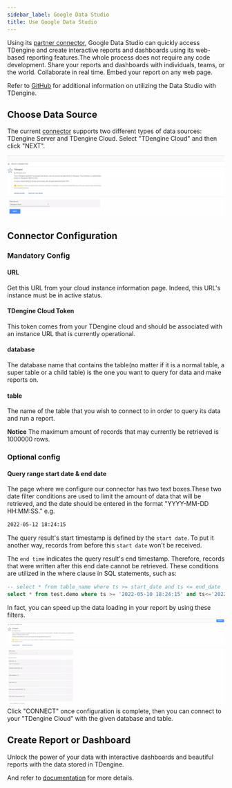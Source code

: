 ```yaml
---
sidebar_label: Google Data Studio
title: Use Google Data Studio
---
```


Using its [partner connector](https://datastudio.google.com/data?search=TDengine), Google Data Studio can quickly access TDengine and create interactive reports and dashboards using its web-based reporting features.The whole process does not require any code development. Share your reports and dashboards with individuals, teams, or the world. Collaborate in real time. Embed your report on any web page.

Refer to [GitHub](https://github.com/taosdata/gds-connector/blob/master/README.md) for additional information on utilizing the Data Studio with TDengine.

## Choose Data Source

The current [connector](https://datastudio.google.com/data?search=TDengine) supports two different types of data sources: TDengine Server and TDengine Cloud. Select "TDengine Cloud" and then click "NEXT".

![Data Studio Data Source Selection](./gds/gds_data_source.webp)

## Connector Configuration

### Mandatory Config

#### URL

Get this URL from your cloud instance information page. Indeed, this URL's instance must be in active status.

#### TDengine Cloud Token

This token comes from your TDengine cloud and should be associated with an instance URL that is currently operational.

#### database

The database name that contains the table(no matter if it is a normal table, a super table or a child table) is the one you want to query for data and make reports on.

#### table

The name of the table that you wish to connect to in order to query its data and run a report.

**Notice** The maximum amount of records that may currently be retrieved is 1000000 rows.

### Optional config

#### Query range start date & end date

The page where we configure our connector has two text boxes.These two date filter conditions are used to limit the amount of data that will be retrieved, and the date should be entered in the format "YYYY-MM-DD HH:MM:SS."
e.g.

``` bash
2022-05-12 18:24:15
```

The query result's start timestamp is defined by the `start date`. To put it another way, records from before this `start date` won't be received.

The `end time` indicates the query result's end timestamp. Therefore, records that were written after this end date cannot be retrieved.
These conditions are utilized in the where clause in SQL statements, such as:

``` SQL
-- select * from table_name where ts >= start_date and ts <= end_date
select * from test.demo where ts >= '2022-05-10 18:24:15' and ts<='2022-05-12 18:24:15'
```

In fact, you can speed up the data loading in your report by using these filters.
![TDengine Cloud Config Page](./gds/gds_cloud_login.webp)
Click "CONNECT" once configuration is complete, then you can connect to your "TDengine Cloud" with the given database and table.

## Create Report or Dashboard

Unlock the power of your data with interactive dashboards and beautiful reports with the data stored in TDengine.

And refer to [documentation](https://docs.tdengine.com/third-party/google-data-studio/) for more details.
